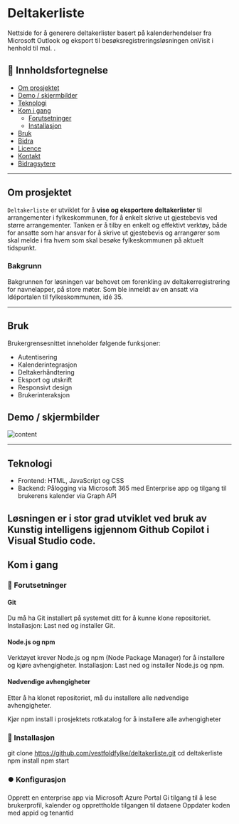 # Deltakerliste
Nettside for å generere deltakerlister basert på kalenderhendelser fra Microsoft Outlook og eksport til besøksregistreringsløsningen onVisit i henhold til mal. .


## 🧭 Innholdsfortegnelse

- [Om prosjektet](#om-prosjektet)  
- [Demo / skjermbilder](#demo--skjermbilder)  
- [Teknologi](#teknologi)  
- [Kom i gang](#kom-i-gang)  
  - [Forutsetninger](#forutsetninger)  
  - [Installasjon](#installasjon)  
- [Bruk](#bruk)  
- [Bidra](#bidra)  
- [Licence](#license)  
- [Kontakt](#kontakt)  
- [Bidragsytere](#bidragsytere)  

---

## Om prosjektet

`Deltakerliste` er utviklet for å **vise og eksportere deltakerlister** til arrangementer i fylkeskommunen, for å enkelt skrive ut gjestebevis ved større arrangementer. 
Tanken er å tilby en enkelt og effektivt verktøy, både for ansatte som har ansvar for å skrive ut gjestebevis og arrangører som skal melde i fra hvem som skal besøke fylkeskommunen på aktuelt tidspunkt.

### Bakgrunn ###
Bakgrunnen for løsningen var behovet om forenkling av deltakerregistrering for navnelapper, på store møter. Som ble inmeldt av en ansatt via Idéportalen til fylkeskommunen, idé 35.

---

## Bruk
Brukergrensesnittet inneholder følgende funksjoner:
- Autentisering
- Kalenderintegrasjon
- Deltakerhåndtering
- Eksport og utskrift
- Responsivt design
- Brukerinteraksjon
 
## Demo / skjermbilder
![content](https://github.com/user-attachments/assets/18046bc4-837d-4bc0-8341-61fa8758e77b)

---

## Teknologi

- Frontend: HTML, JavaScript og CSS
- Backend: Pålogging via Microsoft 365 med Enterprise app og tilgang til brukerens kalender via Graph API

Løsningen er i stor grad utviklet ved bruk av Kunstig intelligens igjennom Github Copilot i Visual Studio code.
---

## Kom i gang

### 🚧 Forutsetninger

#### Git
Du må ha Git installert på systemet ditt for å kunne klone repositoriet.
Installasjon: Last ned og installer Git.

#### Node.js og npm
Verktøyet krever Node.js og npm (Node Package Manager) for å installere og kjøre avhengigheter.
Installasjon: Last ned og installer Node.js og npm.

#### Nødvendige avhengigheter
Etter å ha klonet repositoriet, må du installere alle nødvendige avhengigheter.

Kjør npm install i prosjektets rotkatalog for å installere alle avhengigheter


### 💾 Installasjon

git clone https://github.com/vestfoldfylke/deltakerliste.git
cd deltakerliste
npm install
npm start

### ⏺️ Konfigurasjon
Opprett en enterprise app via Microsoft Azure Portal
Gi tilgang til å lese brukerprofil, kalender og opprettholde tilgangen til dataene
Oppdater koden med appid og tenantid


